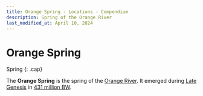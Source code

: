 ```yaml
---
title: Orange Spring - Locations - Compendium
description: Spring of the Orange River
last_modified_at: April 10, 2024
---
```


# Orange Spring
Spring
{: .cap}

The **Orange Spring** is the spring of the [Orange River](/compendium/locations/orange-river/). It emerged during [Late Genesis](/compendium/events/genesis/#late-genesis) in [431 million BW](/compendium/events/genesis/#431-million-bw).